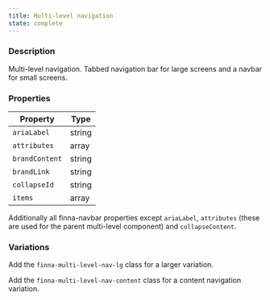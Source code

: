 ```yaml
---
title: Multi-level navigation
state: complete
---
```


### Description

Multi-level navigation. Tabbed navigation bar for large screens and a navbar for 
small screens.

### Properties

| Property             | Type   |
| ---------------------| ------ |
| `ariaLabel`          | string |
| `attributes`         | array  |
| `brandContent`       | string |
| `brandLink`          | string |
| `collapseId`         | string |
| `items`              | array  |

Additionally all finna-navbar properties except `ariaLabel`, `attributes` (these
are used for the parent multi-level component) and `collapseContent`.

### Variations

Add the `finna-multi-level-nav-lg` class for a larger variation.

Add the `finna-multi-level-nav-content` class for a content navigation
variation.
